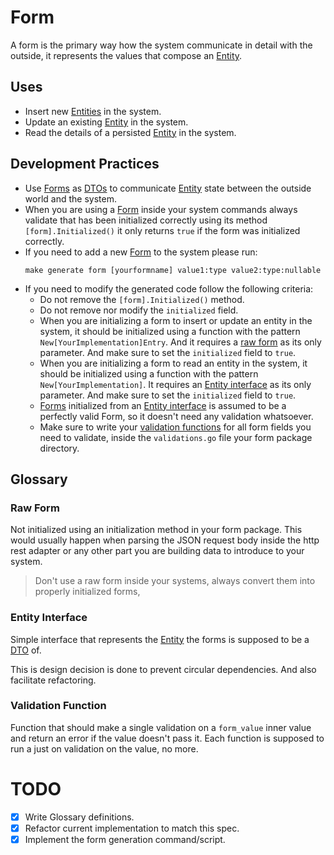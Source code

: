 # Form

A form is the primary way how the system communicate in detail with the
outside, it represents the values that compose an
[Entity](../entities/Entity.md).

## Uses
- Insert new [Entities](../entities/Entity.md) in the system.
- Update an existing [Entity](../entities/Entity.md) in the system.
- Read the details of a persisted [Entity](../entities/Entity.md) in the
  system.

## Development Practices
- Use [Forms](#Form) as [DTOs](../../docs/concepts/Data%20Transfer%20Object.md)
  to communicate [Entity](../entities/Entity.md) state between the outside
  world and the system.
- When you are using a [Form](#Form) inside your system commands always
  validate that has been initialized correctly using its method
  `[form].Initialized()` it only returns `true` if the form was initialized
  correctly.
- If you need to add a new [Form](#Form) to the system please run:
    ```shell
    make generate form [yourformname] value1:type value2:type:nullable
    ```
- If you need to modify the generated code follow the following criteria:
  - Do not remove the `[form].Initialized()` method.
  - Do not remove nor modify the `initialized` field.
  - When you are initializing a form to insert or update an entity in the
    system, it should be initialized using a function with the pattern
    `New[YourImplementation]Entry`. And it requires a [raw form](#raw-form)
    as its only parameter. And make sure to set the `initialized` field to
    `true`.
  - When you are initializing a form to read an entity in the system, it should
    be initialized using a function with the pattern `New[YourImplementation]`.
    It requires an [Entity interface](#entity-interface) as its only parameter.
    And make sure to set the `initialized` field to `true`.
  - [Forms](#form) initialized from an [Entity interface](#entity-interface)
    is assumed to be a perfectly valid Form, so it doesn't need any validation
    whatsoever.
  - Make sure to write your [validation functions](#validation-function) for
    all form fields you need to validate, inside the `validations.go` file your
    form package directory.

## Glossary
### Raw Form
Not initialized using an initialization method in your form package. This would
usually happen when parsing the JSON request body inside the http rest adapter
or any other part you are building data to introduce to your system.

> Don't use a raw form inside your systems, always convert them into properly
> initialized forms,

### Entity Interface
Simple interface that represents the [Entity](../entities/Entity.md) the forms
is supposed to be a [DTO](../../docs/concepts/Data%20Transfer%20Object.md) of.

This is design decision is done to prevent circular dependencies. And also
facilitate refactoring.

### Validation Function
Function that should make a single validation on a `form_value` inner value and
return an error if the value doesn't pass it. Each function is supposed to run a
just on validation on the value, no more.

# TODO
- [x] Write Glossary definitions.
- [x] Refactor current implementation to match this spec.
- [X] Implement the form generation command/script.
